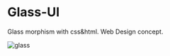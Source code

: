 # Glass-UI
Glass morphism with css&html.
Web Design concept.

![glass](https://user-images.githubusercontent.com/91843271/145674319-4788ca93-4464-4cc5-b7c9-92d613003126.png)
